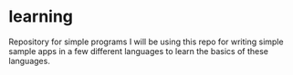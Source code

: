 # learning
Repository for simple programs
I will be using this repo for writing simple sample apps in a few different languages to learn the basics of these languages.
